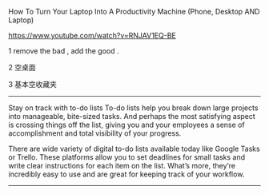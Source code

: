 
How To Turn Your Laptop Into A Productivity Machine (Phone, Desktop AND Laptop)

https://www.youtube.com/watch?v=RNJAV1EQ-BE

1 remove the bad , add the good . 

2 空桌面 

3 基本空收藏夹

--------------------------------------

Stay on track with to-do lists
To-do lists help you break down large projects into manageable, bite-sized tasks. And perhaps the most satisfying aspect is crossing things off the list, giving you and your employees a sense of accomplishment and total visibility of your progress.

There are wide variety of digital to-do lists available today like Google Tasks or Trello. These platforms allow you to set deadlines for small tasks and write clear instructions for each item on the list. What’s more, they’re incredibly easy to use and are great for keeping track of your workflow.

------------------------------
